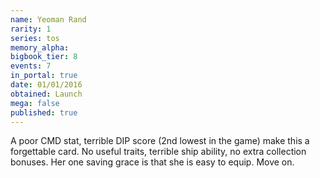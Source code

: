 ```yaml
---
name: Yeoman Rand
rarity: 1
series: tos
memory_alpha:
bigbook_tier: 8
events: 7
in_portal: true
date: 01/01/2016
obtained: Launch
mega: false
published: true
---
```


A poor CMD stat, terrible DIP score (2nd lowest in the game) make this a forgettable card. No useful traits, terrible ship ability, no extra collection bonuses. Her one saving grace is that she is easy to equip. Move on.
